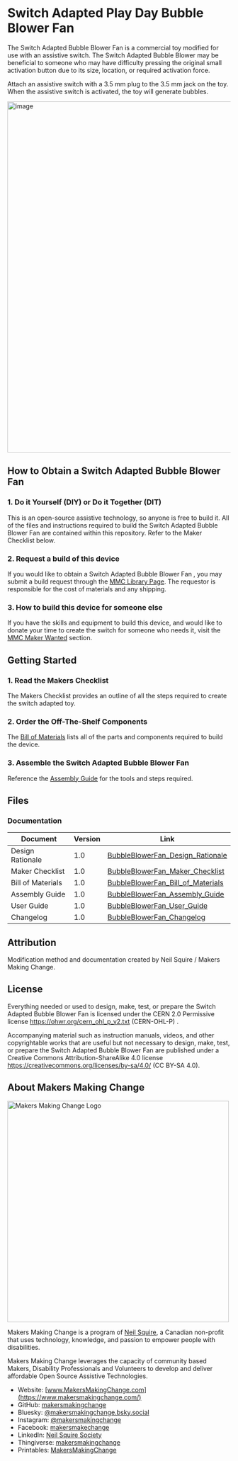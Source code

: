 # Switch Adapted Play Day Bubble Blower Fan
The Switch Adapted Bubble Blower Fan is a commercial toy modified for use with an assistive switch. The Switch Adapted Bubble Blower may be beneficial to someone who may have difficulty pressing the original small activation button due to its size, location, or required activation force.

Attach an assistive switch with a 3.5 mm plug to the 3.5 mm jack on the toy. When the assistive switch is activated, the toy will generate bubbles. 

<img width="658" height="793" alt="image" src="https://github.com/user-attachments/assets/c9e456b8-67e1-4f24-9a6f-59f57aff74f2" />

## How to Obtain a Switch Adapted Bubble Blower Fan
### 1. Do it Yourself (DIY) or Do it Together (DIT)

This is an open-source assistive technology, so anyone is free to build it. All of the files and instructions required to build the Switch Adapted Bubble Blower Fan are contained within this repository. Refer to the Maker Checklist below.

### 2. Request a build of this device

If you would like to obtain a Switch Adapted Bubble Blower Fan , you may submit a build request through the [MMC Library Page](https://makersmakingchange.com/project/switch-adapted-bubble-blower-fan/). The requestor is responsible for the cost of materials and any shipping.

### 3. How to build this device for someone else

If you have the skills and equipment to build this device, and would like to donate your time to create the switch for someone who needs it, visit the [MMC Maker Wanted](https://makersmakingchange.com/maker-wanted/) section.


## Getting Started

### 1. Read the Makers Checklist

The Makers Checklist provides an outline of all the steps required to create the switch adapted toy.

### 2. Order the Off-The-Shelf Components

The [Bill of Materials](https://github.com/makersmakingchange/Adapted-Toys/blob/fbb5f4c7a2e73e375d4c18f5000931a1d9781dcc/Toy_Instructions/Unavailable_Toys/Bubble_Toys/Play%20Day%20-%20Bubble%20Blower%20Fan/BubbleBlowerFan_BOM_v1.0.csv) lists all of the parts and components required to build the device.

### 3. Assemble the Switch Adapted Bubble Blower Fan

Reference the [Assembly Guide](https://github.com/makersmakingchange/Adapted-Toys/blob/e83be27dd523403fe3f2d48fcf537f965dd8a77c/Toy_Instructions/Unavailable_Toys/Bubble_Toys/Play%20Day%20-%20Bubble%20Blower%20Fan/BubbleBlowerFan_Assembly_Guide_v1.0.pdf) for the tools and steps required.

## Files
### Documentation
| Document             | Version | Link |
|----------------------|---------|------|
| Design Rationale     | 1.0     | [BubbleBlowerFan_Design_Rationale](https://github.com/makersmakingchange/Adapted-Toys/blob/1931f9cb67a8b1fba6c0a3200f7994bdff5ee81f/Toy_Instructions/Unavailable/Bubble_Toys/Play%20Day%20-%20Bubble%20Blower%20Fan/BubbleBlowerFan_Design_Rationale_v1.0.pdf)     |
| Maker Checklist      | 1.0     | [BubbleBlowerFan_Maker_Checklist](https://github.com/makersmakingchange/Adapted-Toys/blob/e41b5d5adbd15e9c846961d4d69dca1c1ec11b31/Toy_Instructions/Unavailable/Bubble_Toys/Play%20Day%20-%20Bubble%20Blower%20Fan/BubbleBlowerFan_Maker_Checklist_v1.0.pdf)     |
| Bill of Materials    | 1.0     | [BubbleBlowerFan_Bill_of_Materials](https://github.com/makersmakingchange/Adapted-Toys/blob/c3f81d556f39a5e2b94ecce2078a7b4216b3b0ac/Toy_Instructions/Unavailable/Bubble_Toys/Play%20Day%20-%20Bubble%20Blower%20Fan/BubbleBlowerFan_BOM_v1.0.csv)     |
| Assembly Guide       | 1.0     | [BubbleBlowerFan_Assembly_Guide](https://github.com/makersmakingchange/Adapted-Toys/blob/aa8dd7aac22343b3fd63df6ecd96fcd0daa42358/Toy_Instructions/Unavailable/Bubble_Toys/Play%20Day%20-%20Bubble%20Blower%20Fan/BubbleBlowerFan_Assembly_Guide_v1.0.pdf)     |
| User Guide           | 1.0     | [BubbleBlowerFan_User_Guide](https://github.com/makersmakingchange/Adapted-Toys/blob/4398fb44fc0f6c25e6e5d1e37ff028c973f4460d/Toy_Instructions/Unavailable/Bubble_Toys/Play%20Day%20-%20Bubble%20Blower%20Fan/BubbleBlowerFan_User_Guide_v1.0.pdf)    |
| Changelog            | 1.0     | [BubbleBlowerFan_Changelog](https://github.com/makersmakingchange/Adapted-Toys/blob/633b80fddd402c26effb28d6d75b34634b14aeb9/Toy_Instructions/Unavailable/Bubble_Toys/Play%20Day%20-%20Bubble%20Blower%20Fan/BubbleBlowerFan_Changelog_v1.0.pdf)    |


## Attribution
Modification method and documentation created by Neil Squire / Makers Making Change.

## License
Everything needed or used to design, make, test, or prepare the Switch Adapted Bubble Blower Fan is licensed under the CERN 2.0 Permissive license <https://ohwr.org/cern_ohl_p_v2.txt> (CERN-OHL-P) . 

Accompanying material such as instruction manuals, videos, and other copyrightable works that are useful but not necessary to design, make, test, or prepare the Switch Adapted Bubble Blower Fan are published under a Creative Commons Attribution-ShareAlike 4.0 license https://creativecommons.org/licenses/by-sa/4.0/ (CC BY-SA 4.0).

<!-- ABOUT MMC START -->
## About Makers Making Change
[<img src="https://raw.githubusercontent.com/makersmakingchange/makersmakingchange/main/img/mmc_logo.svg" width="500" alt="Makers Making Change Logo">](https://www.makersmakingchange.com/)

Makers Making Change is a program of [Neil Squire](https://www.neilsquire.ca/), a Canadian non-profit that uses technology, knowledge, and passion to empower people with disabilities.

Makers Making Change leverages the capacity of community based Makers, Disability Professionals and Volunteers to develop and deliver affordable Open Source Assistive Technologies.

 - Website: [www.MakersMakingChange.com](https://www.makersmakingchange.com/)
 - GitHub: [makersmakingchange](https://github.com/makersmakingchange)
 - Bluesky: [@makersmakingchange.bsky.social](https://bsky.app/profile/makersmakingchange.bsky.social)
 - Instagram: [@makersmakingchange](https://www.instagram.com/makersmakingchange)
 - Facebook: [makersmakechange](https://www.facebook.com/makersmakechange)
 - LinkedIn: [Neil Squire Society](https://www.linkedin.com/company/neil-squire-society/)
 - Thingiverse: [makersmakingchange](https://www.thingiverse.com/makersmakingchange/about)
 - Printables: [MakersMakingChange](https://www.printables.com/@MakersMakingChange)
